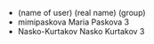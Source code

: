 * (name of user) (real name) (group)
* mimipaskova Maria Paskova 3
* Nasko-Kurtakov Nasko Kurtakov  3
